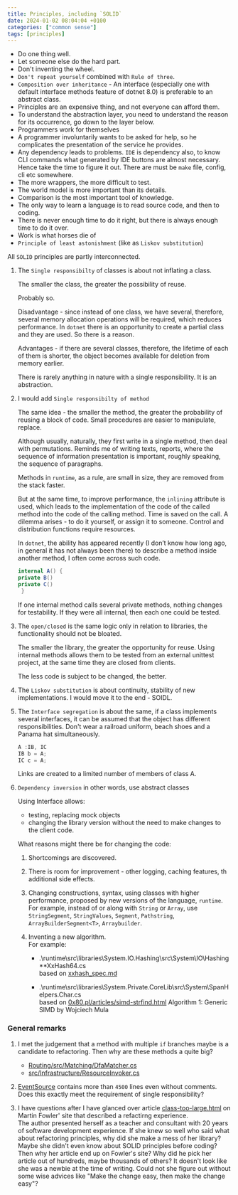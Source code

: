 ```yaml
---
title: Principles, including `SOLID`
date: 2024-01-02 08:04:04 +0100
categories: ["common sense"]
tags: [principles]
---
```


- Do one thing well.  
- Let someone else do the hard part.
- Don't inventing the wheel.
- `Don't repeat yourself` combined with `Rule of three`.
-  `Composition over inheritance` - An interface (especially one with default interface methods feature of dotnet 8.0) is preferable to an abstract class.
- Principles are an expensive thing, and not everyone can afford them.  
- To understand the abstraction layer, you need to understand the reason for its occurrence, go down to the layer below.
- Programmers work for themselves
- A programmer involuntarily wants to be asked for help, so he complicates the presentation of the service he provides.
- Any dependency leads to problems. `IDE`  is dependency also, to know СLI commands what  generated by IDE buttons are almost necessary.  Hence take the time to figure it out. There are must be  `make` file, config, cli etc somewhere.
- The more wrappers, the more difficult to test.
- The world model is more important than its details.
- Comparison is the most important tool of knowledge.
- The only way to learn a language is to read source code, and then to coding.
- There is never enough time to do it right, but there is always enough time to do it over. 
- Work is what horses die of
- `Principle of least astonishment` (like as `Liskov substitution`)

All `SOLID` principles are partly interconnected.

1. The `Single responsibilty` of classes is about not inflating a class.

	The smaller the class, the greater the possibility of reuse.
	
	Probably so.

	Disadvantage - since instead of one class, we have several, therefore, several memory allocation operations will be required, which reduces performance.
	In `dotnet` there is an opportunity to create a partial class and they are used. So there is a reason.

	Advantages - if there are several classes, therefore, the lifetime of each of them is shorter, the object becomes available for deletion from memory earlier.
	
	There is rarely anything in nature with a single responsibility. It is an abstraction.

2. I would add `Single responsibilty of method`

	The same idea - the smaller the method, the greater the probability of reusing a block of code. Small procedures are easier to manipulate, replace.

	Although usually, naturally, they first write in a single method, then deal with permutations. Reminds me of writing texts, reports, where the sequence of information presentation is important, roughly speaking, the sequence of paragraphs.

	Methods in `runtime`, as a rule, are small in size, they are removed from the stack faster.

	But at the same time, to improve performance, the `inlining` attribute is used, which leads to the implementation of the code of the called method into the code of the calling method.
	Time is saved on the call. A dilemma arises - to do it yourself, or assign it to someone. Control and distribution functions require resources.


	In `dotnet`, the ability has appeared  recently (I don’t know how long ago, in general it has not always been there) to describe a method inside another method, I often come across such code.

	```csharp
	internal A() {
	private B()
	private C()
	 } 
	```
	If one internal method calls several private methods, nothing changes for testability. If they were all internal, then each one could be tested.
	

3. The `open/closed` is the same logic only in relation to libraries, the functionality should not be bloated.

	The smaller the library, the greater the opportunity for reuse.
	Using internal methods allows them to be tested from an external unittest project, at the same time they are closed from clients.

	The less code is subject to be changed, the better.

4. The `Liskov substitution` is about continuity, stability of new implementations. I would move it to the end  - SOIDL.


5. The `Interface segregation`  is about the same, if a class implements several interfaces, it can be assumed that the object has different responsibilities.
Don't wear a railroad uniform, beach shoes and a Panama hat simultaneously. 

	```csharp
	A :IB, IC
	IB b = A;
	IC c = A;
	```

	Links are created to a limited number of members of class A. 
	


6. `Dependency inversion` in other words, use abstract classes

	Using Interface allows: 

	- testing, replacing mock objects
	- changing the library version without the need to make changes to the client code.

	What reasons might there be for changing the code:

	1. Shortcomings are discovered.
	2. There is room for improvement - other logging, caching features, th additional side effects.
	3. Changing constructions, syntax, using classes with higher performance, proposed by new versions of the language, `runtime`. For example, instead of or along with `String` or `Array`, use `StringSegment`, `StringValues`, `Segment`, `Pathstring`, `ArrayBuilderSegment<T>`, `Arraybuilder`.
	4. Inventing a new algorithm.   
		For example:
		
		- .\runtime\src\libraries\System.IO.Hashing\src\System\IO\Hashing\**XxHash64.cs  
		based on  [xxhash_spec.md](<https://github.com/Cyan4973/xxHash/blob/f9155bd4c57e2270a4ffbb176485e5d713de1c9b/doc/xxhash_spec.md>)
		
		- .\runtime\src\libraries\System.Private.CoreLib\src\System\SpanHelpers.Char.cs  
		 based on [0x80.pl/articles/simd-strfind.html](http://0x80.pl/articles/simd-strfind.html#algorithm-1-generic-simd) Algorithm 1: Generic SIMD by Wojciech Mula     



### General remarks

1. 	I met the judgement that a method with multiple `if` branches  maybe is a candidate to refactoring. Then why are these methods a quite big?  
	- [Routing/src/Matching/DfaMatcher.cs](<https://github.com/dotnet/aspnetcore/blob/bc6dea446731850066b2872fe42687e5f5d37292/src/Http/Routing/src/Matching/DfaMatcher.cs#L32>)  
	- [src/Infrastructure/ResourceInvoker.cs](<https://github.com/dotnet/aspnetcore/blob/2b7f69b25ebe8cda7561914cb21459fefddb58c6/src/Mvc/Mvc.Core/src/Infrastructure/ResourceInvoker.cs#L289>)

2. [EventSource](<https://github.com/dotnet/runtime/blob/c3d95b4305e17ebe8dbda8efde3144a1c693499c/src/libraries/System.Private.CoreLib/src/System/Diagnostics/Tracing/EventSource.cs>)
	contains  more than `4500` lines even without comments. Does this exactly meet the requirement of single responsibility?
	
	
3. I have questions after I have glanced over article [class-too-large.html](<https://martinfowler.com/articles/class-too-large.html>) on Martin Fowler' site that described a refactirng experience.  
The author presented herself as a teacher and consultant with 20 years of software development experience. If she knew so well who said what about refactoring principles, why did she make a mess of her library? Maybe she didn't even know about SOLID principles before coding? Then why her article end up on Fowler's site? Why did he pick her article out of hundreds, maybe thousands of others? It doesn't look like she was a newbie at the time of writing. Could not she figure out without some wise advices like "Make the change easy, then make the change easy"?
